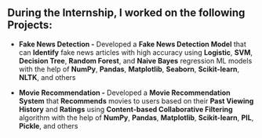 ## During the Internship, I worked on the following Projects: 

 - **Fake News Detection -** Developed a **Fake News Detection Model** that can **Identify** fake news articles with high accuracy using **Logistic**, **SVM**, **Decision Tree**, **Random Forest**, and **Naive Bayes** regression ML models with the help of **NumPy**, **Pandas**, **Matplotlib**, **Seaborn**, **Scikit-learn**, **NLTK**, and others

 - **Movie Recommendation -** Developed a **Movie Recommendation System** that **Recommends** movies to users based on their **Past Viewing History** and **Ratings** using **Content-based Collaborative Filtering** algorithm with the help of **NumPy**, **Pandas**, **Matplotlib**, **Scikit-learn**, **PIL**, **Pickle**, and others
